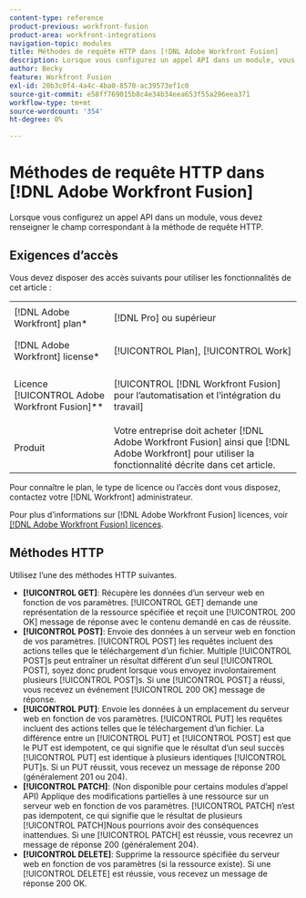 ```yaml
---
content-type: reference
product-previous: workfront-fusion
product-area: workfront-integrations
navigation-topic: modules
title: Méthodes de requête HTTP dans [!DNL Adobe Workfront Fusion]
description: Lorsque vous configurez un appel API dans un module, vous devez renseigner le champ correspondant à la méthode de requête HTTP.
author: Becky
feature: Workfront Fusion
exl-id: 20b3c0f4-4a4c-4ba0-8570-ac39573ef1c0
source-git-commit: e58ff769015b8c4e34b34eea653f55a296eea371
workflow-type: tm+mt
source-wordcount: '354'
ht-degree: 0%

---
```


# Méthodes de requête HTTP dans [!DNL Adobe Workfront Fusion]

Lorsque vous configurez un appel API dans un module, vous devez renseigner le champ correspondant à la méthode de requête HTTP.

## Exigences d’accès

Vous devez disposer des accès suivants pour utiliser les fonctionnalités de cet article :

<table style="table-layout:auto">
 <col> 
 <col> 
 <tbody> 
  <tr> 
    <td role="rowheader">[!DNL Adobe Workfront] plan*</td> 
   <td> <p>[!DNL Pro] ou supérieur</p> </td> 
  </tr> 
  <tr data-mc-conditions=""> 
   <td role="rowheader">[!DNL Adobe Workfront] license*</td> 
   <td> <p>[!UICONTROL Plan], [!UICONTROL Work]</p> </td> 
  </tr> 
  <tr> 
   <td role="rowheader">Licence [!UICONTROL Adobe Workfront Fusion]**</td> 
   <td> <p>[!UICONTROL [!DNL Workfront Fusion] pour l’automatisation et l’intégration du travail] </p>  </td> 
  </tr> 
  <tr> 
   <td role="rowheader">Produit</td> 
   <td>Votre entreprise doit acheter [!DNL Adobe Workfront Fusion] ainsi que [!DNL Adobe Workfront] pour utiliser la fonctionnalité décrite dans cet article.</td> 
  </tr> 
 </tbody> 
</table>

Pour connaître le plan, le type de licence ou l’accès dont vous disposez, contactez votre [!DNL Workfront] administrateur.

Pour plus d’informations sur [!DNL Adobe Workfront Fusion] licences, voir [[!DNL Adobe Workfront Fusion] licences](../../workfront-fusion/get-started/license-automation-vs-integration.md).

## Méthodes HTTP

Utilisez l’une des méthodes HTTP suivantes.

* **[!UICONTROL GET]**: Récupère les données d’un serveur web en fonction de vos paramètres. [!UICONTROL GET] demande une représentation de la ressource spécifiée et reçoit une [!UICONTROL 200 OK] message de réponse avec le contenu demandé en cas de réussite.
* **[!UICONTROL POST]**: Envoie des données à un serveur web en fonction de vos paramètres. [!UICONTROL POST] les requêtes incluent des actions telles que le téléchargement d’un fichier. Multiple [!UICONTROL POST]s peut entraîner un résultat différent d’un seul [!UICONTROL POST], soyez donc prudent lorsque vous envoyez involontairement plusieurs [!UICONTROL POST]s. Si une [!UICONTROL POST] a réussi, vous recevez un événement [!UICONTROL 200 OK] message de réponse.
* **[!UICONTROL PUT]**: Envoie les données à un emplacement du serveur web en fonction de vos paramètres. [!UICONTROL PUT] les requêtes incluent des actions telles que le téléchargement d’un fichier. La différence entre un [!UICONTROL PUT] et [!UICONTROL POST] est que le PUT est idempotent, ce qui signifie que le résultat d’un seul succès [!UICONTROL PUT] est identique à plusieurs identiques [!UICONTROL PUT]s. Si un PUT réussit, vous recevez un message de réponse 200 (généralement 201 ou 204).
* **[!UICONTROL PATCH]**: (Non disponible pour certains modules d’appel API) Applique des modifications partielles à une ressource sur un serveur web en fonction de vos paramètres. [!UICONTROL PATCH] n’est pas idempotent, ce qui signifie que le résultat de plusieurs [!UICONTROL PATCH]Nous pourrions avoir des conséquences inattendues. Si une [!UICONTROL PATCH] est réussie, vous recevrez un message de réponse 200 (généralement 204).
* **[!UICONTROL DELETE]**: Supprime la ressource spécifiée du serveur web en fonction de vos paramètres (si la ressource existe). Si une [!UICONTROL DELETE] est réussie, vous recevez un message de réponse 200 OK.
